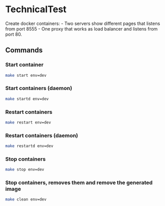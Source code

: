 # TechnicalTest

Create docker containers:
    - Two servers show different pages that listens from port 8555
    - One proxy that works as load balancer and listens from port 80.

## Commands

### Start container

```bash
make start env=dev
```

### Start containers (daemon)

```bash
make startd env=dev
```

### Restart containers

```bash
make restart env=dev
```

### Restart containers  (daemon)

```bash
make restartd env=dev
```

### Stop containers

```bash
make stop env=dev
```

### Stop containers, removes them and remove the generated image

```bash
make clean env=dev
```
